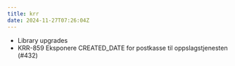 ```yaml
---
title: krr
date: 2024-11-27T07:26:04Z
---
```

- Library upgrades
- KRR-859 Eksponere CREATED_DATE for postkasse til oppslagstjenesten (#432)

